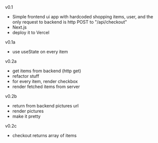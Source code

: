 v0.1

- Simple frontend ui app with hardcoded shopping items, user, and the only request to backend is http POST to "/api/checkout"
- Next.js
- deploy it to Vercel

v0.1a

- use useState on every item

v0.2a

- get items from backend (http get)
- refactor stuff
- for every item, render checkbox
- render fetched items from server

v0.2b

- return from backend pictures url
- render pictures
- make it pretty

v0.2c

- checkout returns array of items
